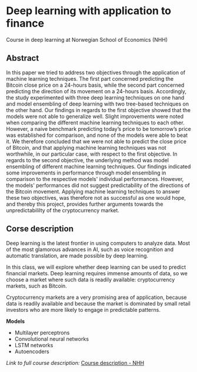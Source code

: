 # Deep learning with application to finance
Course in deep learning at Norwegian School of Economics (NHH)

## Abstract

In this paper we tried to address two objectives through the application of machine learning techniques. The first part concerned predicting the Bitcoin close price on a 24-hours basis, while the second part concerned predicting the direction of its movement on a 24-hours basis. Accordingly, the study experimented with three deep learning techniques on one hand and model ensembling of deep learning with two tree-based techniques on the other hand. Our findings in regards to the first objective showed that the models were not able to generalize well. Slight improvements were noted when comparing the different machine learning techniques to each other. However, a naive benchmark predicting today’s price to be tomorrow’s price was established for comparison, and none of the models were able to beat it. We therefore concluded that we were not able to predict the close price of Bitcoin, and that applying machine learning techniques was not worthwhile, in our particular case, with respect to the first objective. In regards to the second objective, the underlying method was model ensembling of different machine learning techniques. Our findings indicated some improvements in performance through model ensembling in comparison to the respective models' individual performances. However, the models' performances did not suggest predictability of the directions of the Bitcoin movement. Applying machine learning techniques to answer these two objectives, was therefore not as successful as one would hope, and thereby this project, provides further arguments towards the unpredictabililty of the cryptocurrency market. 

## Corse description

Deep learning is the latest frontier in using computers to analyze data.  Most of the most glamorous advances in AI, such as voice recognition and automatic translation, are made possible by deep learning.

In this class, we will explore whether deep learning can be used to predict financial markets.  Deep learning requires immense amounts of data, so we choose a market where such data is readily available: cryptocurrency markets, such as Bitcoin.

Cryptocurrency markets are a very promising area of application, because data is readily available and because the market is dominated by small retail investors who are more likely to engage in predictable patterns.

**Models**

* Multilayer perceptrons
* Convolutional neural networks
* LSTM networks
* Autoencoders

*Link to full course description:*
[Course description - NHH](https://www.nhh.no/en/courses/deep-learning-with-applications-to-finance/)
